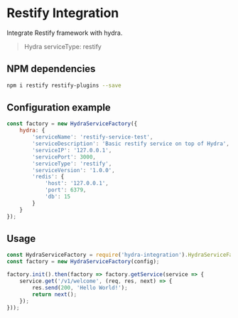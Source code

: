 # Restify Integration #
Integrate Restify framework with hydra.
> Hydra serviceType: restify

## NPM dependencies
```bash
npm i restify restify-plugins --save
```

## Configuration example ##
```js
const factory = new HydraServiceFactory({
    hydra: {
        'serviceName': 'restify-service-test',
        'serviceDescription': 'Basic restify service on top of Hydra',
        'serviceIP': '127.0.0.1',
        'servicePort': 3000,
        'serviceType': 'restify',
        'serviceVersion': '1.0.0',
        'redis': {
            'host': '127.0.0.1',
            'port': 6379,
            'db': 15
        }
    }
});
```

## Usage
```js
const HydraServiceFactory = require('hydra-integration').HydraServiceFactory;
const factory = new HydraServiceFactory(config);

factory.init().then(factory => factory.getService(service => {
    service.get('/v1/welcome', (req, res, next) => {
        res.send(200, 'Hello World!');
        return next();
    });
}));
```